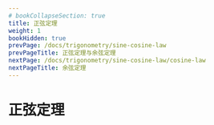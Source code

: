 ```yaml
---
# bookCollapseSection: true
title: 正弦定理
weight: 1
bookHidden: true
prevPage: /docs/trigonometry/sine-cosine-law
prevPageTitle: 正弦定理与余弦定理
nextPage: /docs/trigonometry/sine-cosine-law/cosine-law
nextPageTitle: 余弦定理
---
```


# 正弦定理

